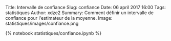 Title: Intervalle de confiance
Slug: confiance
Date: 06 april 2017 16:00
Tags: statistiques
Author: xdze2
Summary: Comment définir un intervalle de confiance pour l'estimateur de la moyenne.
Image: statistiques/images/confiance.png

{% notebook statistiques/confiance.ipynb %}
